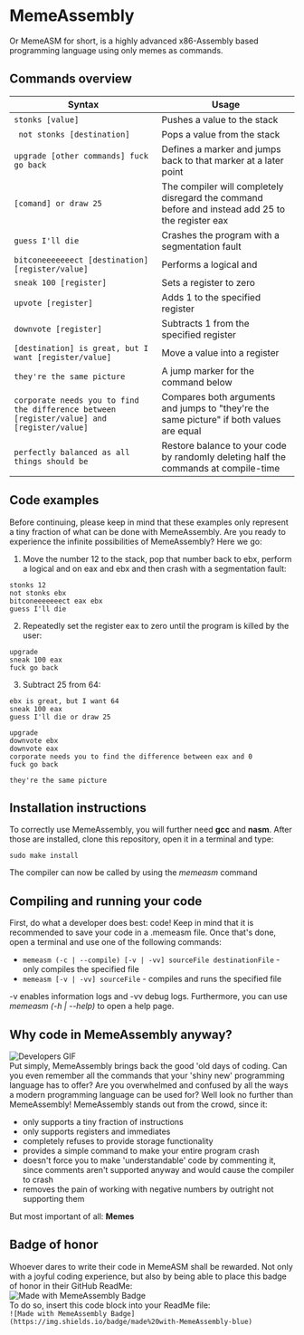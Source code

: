 # MemeAssembly
Or MemeASM for short, is a highly advanced x86-Assembly based programming language using only memes as commands.

## Commands overview
Syntax  | Usage
------------- | -------------
```stonks [value]``` | Pushes a value to the stack
``` not stonks [destination]``` | Pops a value from the stack<br/>
```upgrade [other commands] fuck go back``` | Defines a marker and jumps back to that marker at a later point
```[comand] or draw 25``` | The compiler will completely disregard the command before and instead add 25 to the register eax
```guess I'll die``` | Crashes the program with a segmentation fault
```bitconeeeeeeect [destination] [register/value]``` | Performs a logical and
```sneak 100 [register]``` | Sets a register to zero
```upvote [register]``` | Adds 1 to the specified register
```downvote [register]``` | Subtracts 1 from the specified register
```[destination] is great, but I want [register/value]``` | Move a value into a register
```they're the same picture``` | A jump marker for the command below
```corporate needs you to find the difference between [register/value] and [register/value]``` | Compares both arguments and jumps to "they're the same picture" if both values are equal
```perfectly balanced as all things should be``` | Restore balance to your code by randomly deleting half the commands at compile-time

## Code examples
Before continuing, please keep in mind that these examples only represent a tiny fraction of what can be done with MemeAssembly. Are you ready to experience the infinite possibilities of MemeAssembly? Here we go:
1. Move the number 12 to the stack, pop that number back to ebx, perform a logical and on eax and ebx and then crash with a segmentation fault:
```
stonks 12
not stonks ebx
bitconeeeeeeect eax ebx
guess I'll die
```
2. Repeatedly set the register eax to zero until the program is killed by the user:
```
upgrade
sneak 100 eax
fuck go back
```
3. Subtract 25 from 64:
```
ebx is great, but I want 64
sneak 100 eax
guess I'll die or draw 25

upgrade
downvote ebx
downvote eax
corporate needs you to find the difference between eax and 0
fuck go back

they're the same picture
```

## Installation instructions
To correctly use MemeAssembly, you will further need **gcc** and **nasm**. After those are installed, clone this repository, open it in a terminal and type:
```
sudo make install
```
The compiler can now be called by using the *memeasm* command

## Compiling and running your code
First, do what a developer does best: code! Keep in mind that it is recommended to save your code in a .memeasm file. 
Once that's done, open a terminal and use one of the following commands:
- ```memeasm (-c | --compile) [-v | -vv] sourceFile destinationFile``` - only compiles the specified file
- ```memeasm [-v | -vv] sourceFile``` - compiles and runs the specified file

-v enables information logs and -vv debug logs. Furthermore, you can use *memeasm (-h | --help)* to open a help page.
    
## Why code in MemeAssembly anyway?
![Developers GIF](https://media.tenor.com/images/02fea7f02da34ea33c58a38d57fd5c5f/tenor.gif)\
Put simply, MemeAssembly brings back the good 'old days of coding. Can you even remember all the commands that your 'shiny new' programming language has to offer? Are you overwhelmed and confused by all the ways a modern programming language can be used for? Well look no further than MemeAssembly!
MemeAssembly stands out from the crowd, since it:
- only supports a tiny fraction of instructions
- only supports registers and immediates
- completely refuses to provide storage functionality
- provides a simple command to make your entire program crash
- doesn't force you to make 'understandable' code by commenting it, since comments aren't supported anyway and would cause the compiler to crash
- removes the pain of working with negative numbers by outright not supporting them

But most important of all: **Memes**

## Badge of honor
Whoever dares to write their code in MemeASM shall be rewarded. Not only with a joyful coding experience, but also by being able to place this badge of honor in their GitHub ReadMe:\
![Made with MemeAssembly Badge](https://img.shields.io/badge/made%20with-MemeAssembly-blue)\
To do so, insert this code block into your ReadMe file: \
```![Made with MemeAssembly Badge](https://img.shields.io/badge/made%20with-MemeAssembly-blue)```
